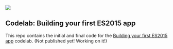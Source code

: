 ![](https://cloud.githubusercontent.com/assets/110953/7877439/6a69d03e-0590-11e5-9fac-c614246606de.png)
## Codelab: Building your first ES2015 app

This repo contains the initial and final code for the [Building your first ES2015 app](http://www.code-labs.io/codelabs/chrome-es2015) codelab. (Not published yet! Working on it!)

